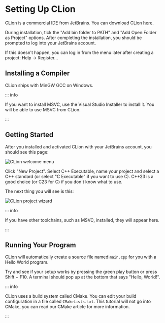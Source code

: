 # Setting Up CLion

CLion is a commercial IDE from JetBrains. You can download CLion [here](https://www.jetbrains.com/clion/download).

During installation, tick the "Add bin folder to PATH" and "Add Open Folder as Project" options. After completing the
installation, you should be prompted to log into your JetBrains account.

If this doesn't happen, you can log in from the menu later after creating a project: Help -> Register...

## Installing a Compiler

CLion ships with MinGW GCC on Windows.

::: info

If you want to install MSVC, use the Visual Studio Installer to install it. You will be able to use MSVC from CLion.

:::

## Getting Started

After you installed and activated CLion with your JetBrains account, you should see this page:

![CLion welcome menu](/assets/clion/clion-1.png)

Click "New Project". Select C++ Executable, name your project and select a C++ standard (or select "C Executable" if you
want to use C). C++23 is a good choice (or C23 for C) if you don't know what to use.

The next thing you will see is this:

![CLion project wizard](/assets/clion/clion-2.png)

::: info

If you have other toolchains, such as MSVC, installed, they will appear here.

:::

## Running Your Program

CLion will automatically create a source file named `main.cpp` for you with a Hello World program.

Try and see if your setup works by pressing the green play button or press Shift + F10. A terminal should pop up at the
bottom that says "Hello, World!".

::: info

CLion uses a build system called CMake. You can edit your build configuration in a file called `CMakeLists.txt`. This
tutorial will not go into CMake, you can read our CMake article for more information.

:::
